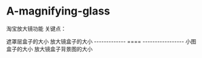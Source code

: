 # A-magnifying-glass
淘宝放大镜功能
关键点：
<p>
遮罩层盒子的大小          放大镜盒子的大小
-------------  ====  -----------------
 小图盒子的大小         放大镜盒子背景图的大小
</p>
